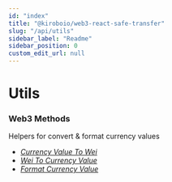 ```yaml
---
id: "index"
title: "@kiroboio/web3-react-safe-transfer"
slug: "/api/utils"
sidebar_label: "Readme"
sidebar_position: 0
custom_edit_url: null
---
```


# Utils

### Web3 Methods

Helpers for convert & format currency values

- *<a href="./utils/modules#currencyvaluetowei">Currency Value To Wei</a>*
- *<a href="./utils/modules#weitocurrencyvalue">Wei To Currency Value</a>*
- *<a href="./utils/modules#formatcurrencyvalue">Format Currency Value</a>*
